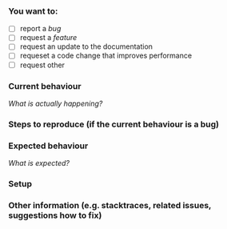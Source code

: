 
### You want to:

* [ ] report a *bug*
* [ ] request a *feature*
* [ ] request an update to the documentation
* [ ] requeset a code change that improves performance
* [ ] request other

### Current behaviour

*What is actually happening?*

### Steps to reproduce (if the current behaviour is a bug)


### Expected behaviour
*What is expected?*

### Setup

### Other information (e.g. stacktraces, related issues, suggestions how to fix)
